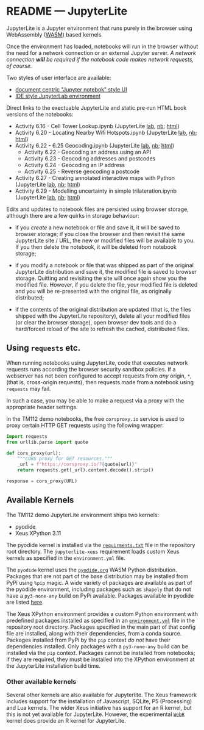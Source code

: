 # README — JupyterLite

JupyterLite is a Jupyter environment that runs purely in the browser using WebAssembly ([WASM]( https://en.wikipedia.org/wiki/WebAssembly)) based kernels.

Once the environment has loaded, notebooks will run in the browser without the need for a network connection or an external Jupyter server. *A network connection __will__ be required if the notebook code makes network requests, of course.*

Two styles of user interface are available:

- [document centric "Jupyter notebok" style UI](https://ouseful-demos.github.io/jupyterlite-tm112-demo/tree)
- [IDE style JupyterLab environment](https://ouseful-demos.github.io/jupyterlite-tm112-demo/lab)

Direct links to the exectuable JupyterLite and static pre-run HTML book versions of the notebooks:

- Activity 6.16 - Cell Tower Lookup.ipynb (JupyterLite [lab](https://ouseful-demos.github.io/jupyterlite-tm112-demo/lab/?path=work%2FActivity+6.16+-+Cell+Tower+Lookup.ipynb), [nb](https://ouseful-demos.github.io/jupyterlite-tm112-demo/notebooks/?path=work%2FActivity+6.16+-+Cell+Tower+Lookup.ipynb); [html](https://ouseful-demos.github.io/jupyterlite-tm112-demo/book_output/Activity%206.16%20-%20Cell%20Tower%20Lookup.html))
- Activity 6.20 - Locating Nearby Wifi Hotspots.ipynb (JupyterLite [lab](https://ouseful-demos.github.io/jupyterlite-tm112-demo/lab/?path=work%2FActivity+6.20+-+Locating+Nearby+Wifi+Hotspots.ipynb), [nb](https://ouseful-demos.github.io/jupyterlite-tm112-demo/notebooks/?path=work%2FActivity+6.20+-+Locating+Nearby+Wifi+Hotspots.ipynb); [html](https://ouseful-demos.github.io/jupyterlite-tm112-demo/book_output/Activity%206.20%20-%20Locating%20Nearby%20Wifi%20Hotspots.html))
- Activity 6.22 - 6.25 Geocoding.ipynb (JupyterLite [lab](https://ouseful-demos.github.io/jupyterlite-tm112-demo/lab/?path=work%2FActivity+6.22+-+6.25+-+Geocoding.ipynb), [nb](https://ouseful-demos.github.io/jupyterlite-tm112-demo/notebooks/?path=work%2FActivity+6.22+-+6.25+-+Geocoding.ipynb); [html](https://ouseful-demos.github.io/jupyterlite-tm112-demo/book_output/Activity%206.22%20-%206.25%20-%20Geocoding.html))
  - Activity 6.22 - Geocoding an address using an API
  - Activity 6.23 - Geocoding addresses and postcodes
  - Activity 6.24 - Geocoding an IP address
  - Activity 6.25 - Reverse geocoding a postcode
- Activity 6.27 - Creating annotated interactive maps with Python (JupyterLite [lab](https://ouseful-demos.github.io/jupyterlite-tm112-demo/lab/?path=work%2FActivity+6.27+-+Creating+annotated+interactive+maps+with+Python.ipynb), [nb](https://ouseful-demos.github.io/jupyterlite-tm112-demo/notebooks/?path=work%2FActivity+6.27+-+Creating+annotated+interactive+maps+with+Python.ipynb); [html](https://ouseful-demos.github.io/jupyterlite-tm112-demo/book_output/Activity%206.27%20-%20Creating%20annotated%20interactive%20maps%20with%20Python.html))
- Activity 6.29 - Modelling uncertainty in simple trilateration.ipynb (JupyterLite [lab](https://ouseful-demos.github.io/jupyterlite-tm112-demo/lab/?path=work%2FActivity+6.29+-+Modelling+uncertainty+in+simple+trilateration.ipynb), [nb](https://ouseful-demos.github.io/jupyterlite-tm112-demo/notebooks/?path=work%2FActivity+6.29+-+Modelling+uncertainty+in+simple+trilateration.ipynb); [html](https://ouseful-demos.github.io/jupyterlite-tm112-demo/book_output/Activity%206.29%20-%20Modelling%20uncertainty%20in%20simple%20trilateration.html))

Edits and updates to notebook files are persisted using browser storage, although there are a few quirks in storage behaviour:

- if you *create* a new notebook or file and save it, it will be saved to browser storage; if you close the browser and then revisit the same JupyterLite site / URL, the new or modified files will be available to you. If you then delete the notebook, it will be deleted from notebook storage;

- if you modify a notebook or file that was shipped as part of the original JupyterLite distribution and save it, the modified file is saved to browser storage. Quitting and revisiting the site will once again show you the modified file. However, if you delete the file, your modified file is deleted and you will be re-presented with the original file, as originally distributed;

- if the contents of the original distribution are updated (that is, the files shipped with the JupyterLite repository), delete all your modified files (or clear the browser storage), open browser dev tools and do a hard/forced reload of the site to refresh the cached, distriibuted files.

## Using `requests` etc.

When running notebooks using JupyterLite, code that executes network requests runs according the browser security sandbox policies. If a webserver has not been configured to accept requests from *any* origin, `*`,(that is, cross-origin requests), then requests made from a notebook using `requests` may fail.

In such a case, you may be able to make a request via a proxy with the appropriate header settings.

In the TM112 demo notebooks, the free `corsproxy.io` service is used to proxy certain HTTP GET requests using the following wrapper:

```python
import requests
from urllib.parse import quote

def cors_proxy(url):
    """CORS proxy for GET resources."""
    _url = f"https://corsproxy.io/?{quote(url)}"
    return requests.get(_url).content.decode().strip()

response = cors_proxy(URL)
```

## Available Kernels

The TM112 demo JupyterLite environment ships two kernels:

- pyodide
- Xeus XPython 3.11

The pyodide kernel is installed via the [`requirments.txt`](https://github.com/ouseful-demos/jupyterlite-tm112-demo/blob/main/requirements.txt) file in the repository root directory. The `jupyterlite-xeus` requirement loads custom Xeus kernels as specified in the `environment.yml` file.

The `pyodide` kernel uses the [`pyodide.org`](https://pyodide.org/en/stable/) WASM Python distribution. Packages that are not part of the base distribution may be installed from PyPi using `%pip` magic. A wide variety of packages are available as part of the pyodide environment, including packages such as `shapely` that do not have a `py3-none-any` build on PyPi available. Packages available in pyodide are listed [here](https://pyodide.org/en/stable/usage/packages-in-pyodide.html).

The Xeus XPython environment provides a custom Python environment with predefined packages installed as specified in an [`environment.yml`](https://github.com/ouseful-demos/jupyterlite-tm112-demo/blob/main/environment.yml) file in the repository root directory. Packages specified in the main part of that config file are installed, along with their dependencies, from a conda source. Packages installed from PyPi by the `pip` context *do not* have their dependencies installed. Only packages with a `py3-none-any` build can be installed via the `pip` context. Packages cannot be installed from notebooks; if they are required, they must be installed into the XPython environment at the JupyterLite installation build time.

### Other available kernels

Several other kernels are also available for Jupyterlite. The Xeus framework includes support for the installation of Javascript, SQLite, P5 (Processing) and Lua kernels. The wider Xeus initiative has support for an R kernel, but this is not yet available for JupyterLite. However, the experimental [`WebR`](https://github.com/r-wasm/jupyterlite-webr-kernel) kernel does provide an R kernel for JupyterLite.
